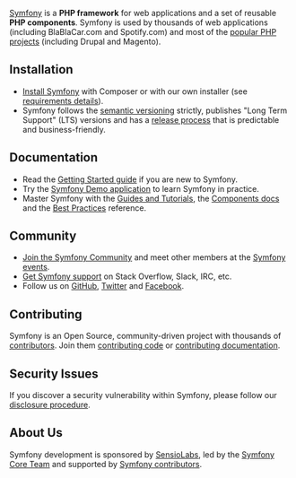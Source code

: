 [Symfony][1] is a **PHP framework** for web applications and a set of reusable
**PHP components**. Symfony is used by thousands of web applications (including
BlaBlaCar.com and Spotify.com) and most of the [popular PHP projects][2] (including
Drupal and Magento).

Installation
------------

* [Install Symfony][4] with Composer or with our own installer (see
  [requirements details][3]).
* Symfony follows the [semantic versioning][5] strictly, publishes "Long Term
  Support" (LTS) versions and has a [release process][6] that is predictable and
  business-friendly.

Documentation
-------------

* Read the [Getting Started guide][7] if you are new to Symfony.
* Try the [Symfony Demo application][23] to learn Symfony in practice.
* Master Symfony with the [Guides and Tutorials][8], the [Components docs][9]
  and the [Best Practices][10] reference.

Community
---------

* [Join the Symfony Community][11] and meet other members at the [Symfony events][12].
* [Get Symfony support][13] on Stack Overflow, Slack, IRC, etc.
* Follow us on [GitHub][14], [Twitter][15] and [Facebook][16].

Contributing
------------

Symfony is an Open Source, community-driven project with thousands of
[contributors][19]. Join them [contributing code][17] or [contributing documentation][18].

Security Issues
---------------

If you discover a security vulnerability within Symfony, please follow our
[disclosure procedure][20].

About Us
--------

Symfony development is sponsored by [SensioLabs][21], led by the
[Symfony Core Team][22] and supported by [Symfony contributors][19].

[1]: https://symfony.com
[2]: https://symfony.com/projects
[3]: https://symfony.com/doc/current/reference/requirements.html
[4]: https://symfony.com/doc/current/setup.html
[5]: http://semver.org
[6]: https://symfony.com/doc/current/contributing/community/releases.html
[7]: https://symfony.com/doc/current/page_creation.html
[8]: https://symfony.com/doc/current/index.html
[9]: https://symfony.com/doc/current/components/index.html
[10]: https://symfony.com/doc/current/best_practices/index.html
[11]: https://symfony.com/community
[12]: https://symfony.com/events/
[13]: https://symfony.com/support
[14]: https://github.com/symfony
[15]: https://twitter.com/symfony
[16]: https://www.facebook.com/SymfonyFramework/
[17]: https://symfony.com/doc/current/contributing/code/index.html
[18]: https://symfony.com/doc/current/contributing/documentation/index.html
[19]: https://symfony.com/contributors
[20]: https://symfony.com/security
[21]: https://sensiolabs.com
[22]: https://symfony.com/doc/current/contributing/code/core_team.html
[23]: https://github.com/symfony/symfony-demo
